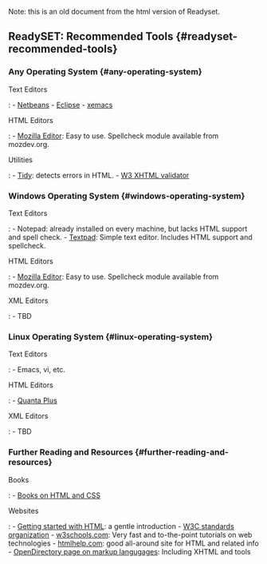 Note: this is an old document from the html version of Readyset.

ReadySET: Recommended Tools {#readyset-recommended-tools}
---------------------------

### Any Operating System {#any-operating-system}

Text Editors

:   -   [Netbeans](http://www.netbeans.org/)
    -   [Eclipse](http://www.eclipse.org/)
    -   [xemacs](http://www.xemacs.org/)

HTML Editors

:   -   [Mozilla Editor](http://www.mozilla.org/): Easy to use.
        Spellcheck module available from mozdev.org.

Utilities

:   -   [Tidy](http://tidy.sourceforge.net/): detects errors in HTML.
    -   [W3 XHTML validator](http://validator.w3.org/)

### Windows Operating System {#windows-operating-system}

Text Editors

:   -   Notepad: already installed on every machine, but lacks HTML
        support and spell check.
    -   [Textpad](http://www.textpad.com/): Simple text editor. Includes
        HTML support and spellcheck.

HTML Editors

:   -   [Mozilla Editor](http://www.mozilla.org/): Easy to use.
        Spellcheck module available from mozdev.org.

XML Editors

:   -   TBD

### Linux Operating System {#linux-operating-system}

Text Editors

:   -   Emacs, vi, etc.

HTML Editors

:   -   [Quanta Plus](http://quanta.sourceforge.net/)

XML Editors

:   -   TBD

### Further Reading and Resources {#further-reading-and-resources}

Books

:   -   [Books on HTML and CSS](http://jrobbins.org/books/)

Websites

:   -   [Getting started with HTML](http://www.w3.org/MarkUp/Guide/): a
        gentle introduction
    -   [W3C standards organization](http://w3.org/)
    -   [w3schools.com](http://w3schools.com/): Very fast and
        to-the-point tutorials on web technologies
    -   [htmlhelp.com](http://htmlhelp.com/): good all-around site for
        HTML and related info
    -   [OpenDirectory page on markup
        langugages](http://directory.google.com/Top/Computers/Data_Formats/Markup_Languages/):
        Including XHTML and tools

